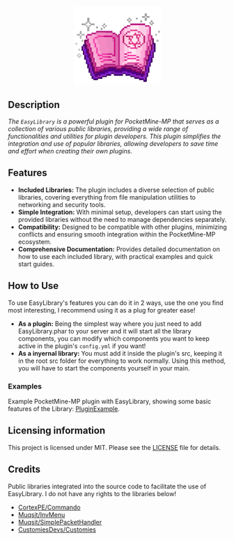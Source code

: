 # <h3 align="center">![EasyLibrary](icon.gif)</h3> 
 
## Description
_The `EasyLibrary` is a powerful plugin for PocketMine-MP that serves as a collection of various public libraries, providing a wide range of functionalities and utilities for plugin developers. This plugin simplifies the integration and use of popular libraries, allowing developers to save time and effort when creating their own plugins._

## Features

- **Included Libraries:** The plugin includes a diverse selection of public libraries, covering everything from file manipulation utilities to networking and security tools.
- **Simple Integration:** With minimal setup, developers can start using the provided libraries without the need to manage dependencies separately.
- **Compatibility:** Designed to be compatible with other plugins, minimizing conflicts and ensuring smooth integration within the PocketMine-MP ecosystem.
- **Comprehensive Documentation:** Provides detailed documentation on how to use each included library, with practical examples and quick start guides.

## How to Use

To use EasyLibrary's features you can do it in 2 ways, use the one you find most interesting, I recommend using it as a plug for greater ease!
- **As a plugin:** Being the simplest way where you just need to add EasyLibrary.phar to your server and it will start all the library components, you can modify which components you want to keep active in the plugin's `config.yml` if you want!
- **As a inyernal library:** You must add it inside the plugin's src, keeping it in the root src folder for everything to work normally. Using this method, you will have to start the components yourself in your main.

### Examples 

Example PocketMine-MP plugin with EasyLibrary, showing some basic features of the Library: [PluginExample](https://github.com/ImperaZim/EasyLibrary-Plugin-Example).

## Licensing information
This project is licensed under MIT. Please see the [LICENSE](/LICENSE) file for details.

## Credits
Public libraries integrated into the source code to facilitate the use of EasyLibrary. I do not have any rights to the libraries below!
- [CortexPE/Commando](https://github.com/CortexPE/Commando)
- [Muqsit/InvMenu](https://github.com/Muqsit/InvMenu)
- [Muqsit/SimplePacketHandler](https://github.com/Muqsit/SimplePacketHandler)
- [CustomiesDevs/Customies](https://github.com/CustomiesDevs/Customies)
